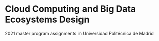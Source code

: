 # Cloud Computing and Big Data Ecosystems Design

2021 master program assignments in Universidad Politécnica de Madrid
